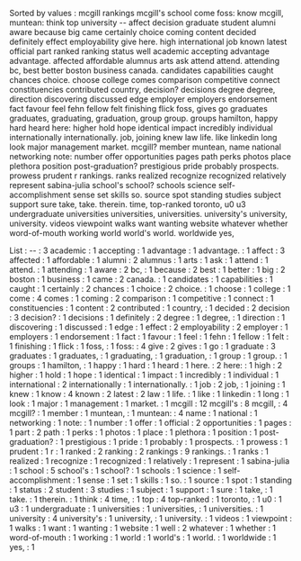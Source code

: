 Sorted by values :
mcgill rankings mcgill's school come foss: know mcgill, muntean: think top university -- affect decision graduate student alumni aware because big came certainly choice coming content decided definitely effect employability give here. high international job known latest official part ranked ranking status well academic accepting advantage advantage. affected affordable alumnus arts ask attend attend. attending bc, best better boston business canada. candidates capabilities caught chances choice. choose college comes comparison competitive connect constituencies contributed country, decision? decisions degree degree, direction discovering discussed edge employer employers endorsement fact favour feel fehn fellow felt finishing flick foss, gives go graduates graduates, graduating, graduation, group group. groups hamilton, happy hard heard here: higher hold hope identical impact incredibly individual internationally internationally. job, joining knew law life. like linkedin long look major management market. mcgill? member muntean, name national networking note: number offer opportunities pages path perks photos place plethora position post-graduation? prestigious pride probably prospects. prowess prudent r rankings. ranks realized recognize recognized relatively represent sabina-julia school's school? schools science self-accomplishment sense set skills so. source spot standing studies subject support sure take, take. therein. time, top-ranked toronto, u0 u3 undergraduate universities universities, universities. university's university, university. videos viewpoint walks want wanting website whatever whether word-of-mouth working world world's world. worldwide yes, 

List :
-- : 3
academic : 1
accepting : 1
advantage : 1
advantage. : 1
affect : 3
affected : 1
affordable : 1
alumni : 2
alumnus : 1
arts : 1
ask : 1
attend : 1
attend. : 1
attending : 1
aware : 2
bc, : 1
because : 2
best : 1
better : 1
big : 2
boston : 1
business : 1
came : 2
canada. : 1
candidates : 1
capabilities : 1
caught : 1
certainly : 2
chances : 1
choice : 2
choice. : 1
choose : 1
college : 1
come : 4
comes : 1
coming : 2
comparison : 1
competitive : 1
connect : 1
constituencies : 1
content : 2
contributed : 1
country, : 1
decided : 2
decision : 3
decision? : 1
decisions : 1
definitely : 2
degree : 1
degree, : 1
direction : 1
discovering : 1
discussed : 1
edge : 1
effect : 2
employability : 2
employer : 1
employers : 1
endorsement : 1
fact : 1
favour : 1
feel : 1
fehn : 1
fellow : 1
felt : 1
finishing : 1
flick : 1
foss, : 1
foss: : 4
give : 2
gives : 1
go : 1
graduate : 3
graduates : 1
graduates, : 1
graduating, : 1
graduation, : 1
group : 1
group. : 1
groups : 1
hamilton, : 1
happy : 1
hard : 1
heard : 1
here. : 2
here: : 1
high : 2
higher : 1
hold : 1
hope : 1
identical : 1
impact : 1
incredibly : 1
individual : 1
international : 2
internationally : 1
internationally. : 1
job : 2
job, : 1
joining : 1
knew : 1
know : 4
known : 2
latest : 2
law : 1
life. : 1
like : 1
linkedin : 1
long : 1
look : 1
major : 1
management : 1
market. : 1
mcgill : 12
mcgill's : 8
mcgill, : 4
mcgill? : 1
member : 1
muntean, : 1
muntean: : 4
name : 1
national : 1
networking : 1
note: : 1
number : 1
offer : 1
official : 2
opportunities : 1
pages : 1
part : 2
path : 1
perks : 1
photos : 1
place : 1
plethora : 1
position : 1
post-graduation? : 1
prestigious : 1
pride : 1
probably : 1
prospects. : 1
prowess : 1
prudent : 1
r : 1
ranked : 2
ranking : 2
rankings : 9
rankings. : 1
ranks : 1
realized : 1
recognize : 1
recognized : 1
relatively : 1
represent : 1
sabina-julia : 1
school : 5
school's : 1
school? : 1
schools : 1
science : 1
self-accomplishment : 1
sense : 1
set : 1
skills : 1
so. : 1
source : 1
spot : 1
standing : 1
status : 2
student : 3
studies : 1
subject : 1
support : 1
sure : 1
take, : 1
take. : 1
therein. : 1
think : 4
time, : 1
top : 4
top-ranked : 1
toronto, : 1
u0 : 1
u3 : 1
undergraduate : 1
universities : 1
universities, : 1
universities. : 1
university : 4
university's : 1
university, : 1
university. : 1
videos : 1
viewpoint : 1
walks : 1
want : 1
wanting : 1
website : 1
well : 2
whatever : 1
whether : 1
word-of-mouth : 1
working : 1
world : 1
world's : 1
world. : 1
worldwide : 1
yes, : 1
